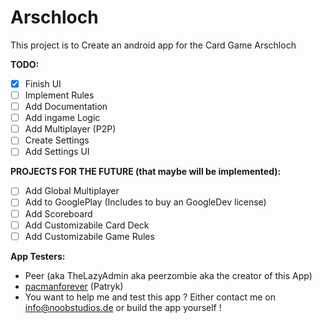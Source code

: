 # Arschloch
This project is to Create an android app for the Card Game Arschloch

<b>TODO:</b>
- [x] Finish UI
- [ ] Implement Rules
- [ ] Add Documentation
- [ ] Add ingame Logic
- [ ] Add Multiplayer (P2P)
- [ ] Create Settings
- [ ] Add Settings UI

<b>PROJECTS FOR THE FUTURE (that maybe will be implemented):</b>
- [ ] Add Global Multiplayer
- [ ] Add to GooglePlay (Includes to buy an GoogleDev license)
- [ ] Add Scoreboard
- [ ] Add Customizabile Card Deck
- [ ] Add Customizabile Game Rules

<b>App Testers:</b>
- Peer (aka TheLazyAdmin aka peerzombie aka the creator of this App)
- <a href="http://steamcommunity.com/profiles/76561198091121394/">pacmanforever</a> (Patryk)
- You want to help me and test this app ? Either contact me on <a href="mailto:info@noobstudios.de">info@noobstudios.de</a> or build the app yourself !
